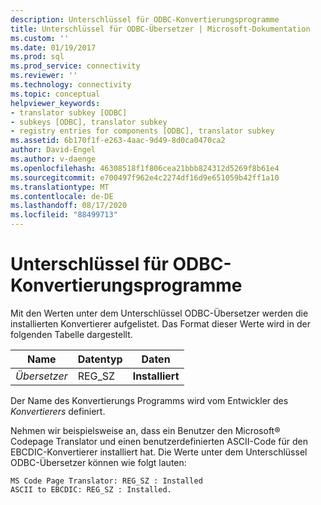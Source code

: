 ```yaml
---
description: Unterschlüssel für ODBC-Konvertierungsprogramme
title: Unterschlüssel für ODBC-Übersetzer | Microsoft-Dokumentation
ms.custom: ''
ms.date: 01/19/2017
ms.prod: sql
ms.prod_service: connectivity
ms.reviewer: ''
ms.technology: connectivity
ms.topic: conceptual
helpviewer_keywords:
- translator subkey [ODBC]
- subkeys [ODBC], translator subkey
- registry entries for components [ODBC], translator subkey
ms.assetid: 6b170f1f-e263-4aac-9d49-8d0ca0470ca2
author: David-Engel
ms.author: v-daenge
ms.openlocfilehash: 46308518f1f806cea21bbb824312d5269f8b61e4
ms.sourcegitcommit: e700497f962e4c2274df16d9e651059b42ff1a10
ms.translationtype: MT
ms.contentlocale: de-DE
ms.lasthandoff: 08/17/2020
ms.locfileid: "88499713"
---
```

# <a name="odbc-translators-subkey"></a>Unterschlüssel für ODBC-Konvertierungsprogramme
Mit den Werten unter dem Unterschlüssel ODBC-Übersetzer werden die installierten Konvertierer aufgelistet. Das Format dieser Werte wird in der folgenden Tabelle dargestellt.  
  
|Name|Datentyp|Daten|  
|----------|---------------|----------|  
|*Übersetzer*|REG_SZ|**Installiert**|  
  
 Der Name des Konvertierungs Programms wird vom Entwickler des *Konvertierers* definiert.  
  
 Nehmen wir beispielsweise an, dass ein Benutzer den Microsoft® Codepage Translator und einen benutzerdefinierten ASCII-Code für den EBCDIC-Konvertierer installiert hat. Die Werte unter dem Unterschlüssel ODBC-Übersetzer können wie folgt lauten:  
  
```  
MS Code Page Translator: REG_SZ : Installed  
ASCII to EBCDIC: REG_SZ : Installed.  
```
